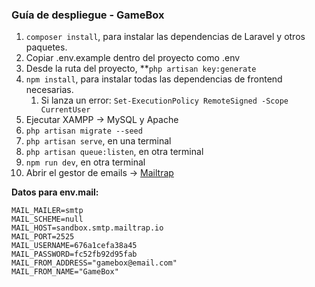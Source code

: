 
<h3>Guía de despliegue - GameBox</h3>

1. `composer install`, para instalar las dependencias de Laravel y otros paquetes.
2. Copiar .env.example dentro del proyecto como .env
3. Desde la ruta del proyecto, **`php artisan key:generate`
4. `npm install`, para instalar todas las dependencias de frontend necesarias.
    1. Si lanza un error: `Set-ExecutionPolicy RemoteSigned -Scope CurrentUser`
5. Ejecutar XAMPP → MySQL y Apache
6. `php artisan migrate --seed`
7. `php artisan serve`, en una terminal
8. `php artisan queue:listen`, en otra terminal
9. `npm run dev`, en otra terminal
10. Abrir el gestor de emails → [Mailtrap](https://mailtrap.io/signin)

<strong>Datos para env.mail:</strong>

`MAIL_MAILER=smtp`<br>
`MAIL_SCHEME=null`<br>
`MAIL_HOST=sandbox.smtp.mailtrap.io`<br>
`MAIL_PORT=2525`<br>
`MAIL_USERNAME=676a1cefa38a45`<br>
`MAIL_PASSWORD=fc52fb92d95fab`<br>
`MAIL_FROM_ADDRESS="gamebox@email.com"`<br>
`MAIL_FROM_NAME="GameBox"`<br>
